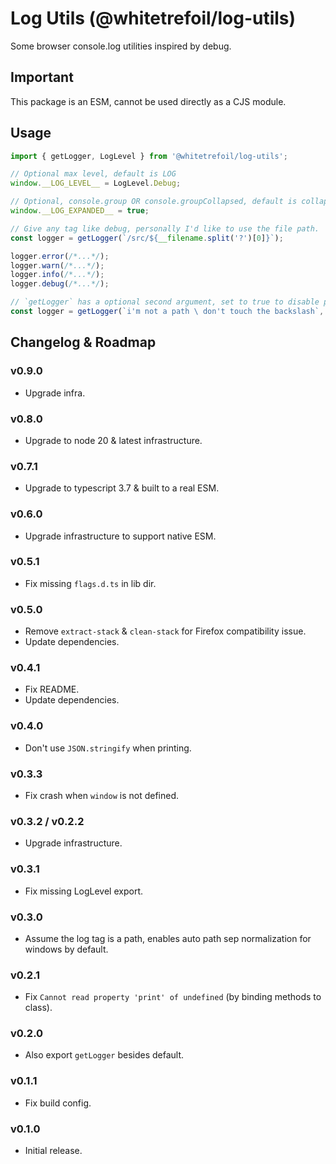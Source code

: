 Log Utils (@whitetrefoil/log-utils)
==================================================

Some browser console.log utilities inspired by debug.

Important
---------

This package is an ESM, cannot be used directly as a CJS module.

Usage
-----

```typescript
import { getLogger, LogLevel } from '@whitetrefoil/log-utils';

// Optional max level, default is LOG
window.__LOG_LEVEL__ = LogLevel.Debug;

// Optional, console.group OR console.groupCollapsed, default is collapsed
window.__LOG_EXPANDED__ = true;

// Give any tag like debug, personally I'd like to use the file path.
const logger = getLogger(`/src/${__filename.split('?')[0]}`);

logger.error(/*...*/);
logger.warn(/*...*/);
logger.info(/*...*/);
logger.debug(/*...*/);

// `getLogger` has a optional second argument, set to true to disable path sep normalization.
const logger = getLogger(`i'm not a path \ don't touch the backslash`, true);
```

Changelog & Roadmap
-------------------

### v0.9.0

* Upgrade infra.

### v0.8.0

* Upgrade to node 20 & latest infrastructure.

### v0.7.1

* Upgrade to typescript 3.7 & built to a real ESM.

### v0.6.0

* Upgrade infrastructure to support native ESM.

### v0.5.1

* Fix missing `flags.d.ts` in lib dir.

### v0.5.0

* Remove `extract-stack` & `clean-stack` for Firefox compatibility issue.
* Update dependencies.

### v0.4.1

* Fix README.
* Update dependencies.

### v0.4.0

* Don't use `JSON.stringify` when printing.

### v0.3.3

* Fix crash when `window` is not defined.

### v0.3.2 / v0.2.2

* Upgrade infrastructure.

### v0.3.1

* Fix missing LogLevel export.

### v0.3.0

* Assume the log tag is a path, enables auto path sep normalization for windows by default.

### v0.2.1

* Fix `Cannot read property 'print' of undefined` (by binding methods to class).

### v0.2.0

* Also export `getLogger` besides default.

### v0.1.1

* Fix build config.

### v0.1.0

* Initial release.
